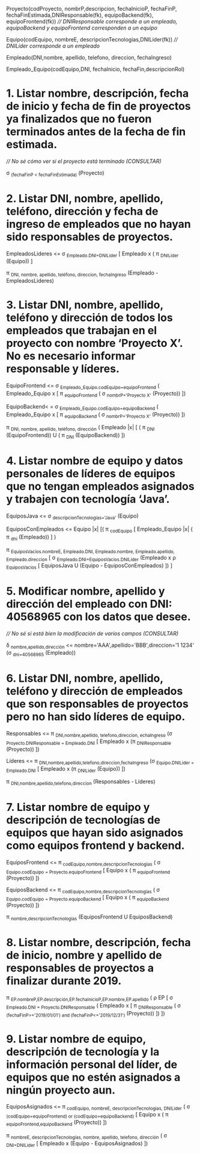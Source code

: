 Proyecto(codProyecto, nombrP,descripcion, fechaInicioP, fechaFinP,
fechaFinEstimada,DNIResponsable(fk), equipoBackend(fk), equipoFrontend(fk)) *// DNIResponsable corresponde a un empleado, equipoBackend y equipoFrontend corresponden a un equipo*

Equipo(codEquipo, nombreE, descripcionTecnologias,DNILider(fk)) *// DNILider corresponde a un empleado*

Empleado(DNI,nombre, apellido, telefono, direccion, fechaIngreso)

Empleado_Equipo(codEquipo,DNI, fechaInicio, fechaFin,descripcionRol)

# 1. Listar nombre, descripción, fecha de inicio y fecha de fin de proyectos ya finalizados que no fueron terminados antes de la fecha de fin estimada.

*// No sé cómo ver si el proyecto está terminado (CONSULTAR)*

σ <sub>(fechaFinP < fechaFinEstimada)</sub> (Proyecto)

# 2. Listar DNI, nombre, apellido, teléfono, dirección y fecha de ingreso de empleados que no hayan sido responsables de proyectos.

EmpleadosLideres <= σ <sub>Empleado.DNI=DNILider</sub> [ Empleado x ( π <sub>DNILider</sub> (Equipo)) ]

π <sub>DNI, nombre, apellido, teléfono, direccion, fechaIngreso</sub> (Empleado - EmpleadosLideres)

# 3. Listar DNI, nombre, apellido, teléfono y dirección de todos los empleados que trabajan en el proyecto con nombre ‘Proyecto X’. No es necesario informar responsable y líderes.

EquipoFrontend <= σ <sub>Empleado_Equipo.codEquipo=equipoFrontend</sub> ( Empleado_Equipo x [ π <sub>equipoFrontend</sub> ( σ <sub>nombrP='Proyecto X'</sub> (Proyecto)) ])

EquipoBackend< = σ <sub>Empleado_Equipo.codEquipo=equipoBackend</sub> ( Empleado_Equipo x [ π <sub>equipoBackend</sub> ( σ <sub>nombrP='Proyecto X'</sub> (Proyecto)) ])

π <sub>DNI, nombre, apellido, teléfono, dirección</sub> ( Empleado |x| [ ( π <sub>DNI</sub> (EquipoFrontend)) U ( π <sub>DNI</sub> (EquipoBackend)) ])

# 4. Listar nombre de equipo y datos personales de líderes de equipos que no tengan empleados asignados y trabajen con tecnología ‘Java’.

EquiposJava <= σ <sub>descripcionTecnologias='Java'</sub> (Equipo)

EquiposConEmpleados <= Equipo |x| [( π <sub>codEquipo</sub> [ Empleado_Equipo |x| ( π <sub>dni</sub> (Empleado)) ] )

π <sub>EquiposVacios.nombreE, Empleado.DNI, Empleado.nombre, Empleado.apellido, Empleado.direccion</sub> [ σ <sub>Empleado.DNI=EquiposVacios.DNILider</sub> (Empleado x ρ <sub>EquiposVacios</sub> [ EquiposJava U (Equipo - EquiposConEmpleados) ]) ]

# 5. Modificar nombre, apellido y dirección del empleado con DNI: 40568965 con los datos que desee.

*// No sé si está bien la modificación de varios campos (CONSULTAR)*

δ <sub>nombre,apellido,dirección</sub> <= nombre='AAA',apellido='BBB',direccion='1 1234' (σ <sub>dni=40568965</sub> (Empleado))

# 6. Listar DNI, nombre, apellido, teléfono y dirección de empleados que son responsables de proyectos pero no han sido líderes de equipo.

Responsables <= π <sub>DNI,nombre,apellido, telefono,direccion, echaIngreso</sub> (σ <sub>Proyecto.DNIResponsable = Empleado.DNI</sub> [ Empleado x (π <sub>DNIResponsable</sub> (Proyecto)) ])

Líderes <= π <sub>DNI,nombre,apellido,telefono,direccion,fechaIngreso</sub> (σ <sub>Equipo.DNILider = Empleado.DNI</sub> [ Empleado x (π <sub>DNILider</sub> (Equipo)) ])

π <sub>DNI,nombre,apellido,telefono,direccion</sub> (Responsables - Líderes)

# 7. Listar nombre de equipo y descripción de tecnologías de equipos que hayan sido asignados como equipos frontend y backend.

EquiposFrontend <= π <sub>codEquipo,nombre,descripcionTecnologías</sub> ( σ <sub>Equipo.codEquipo = Proyecto.equipoFrontend</sub> [ Equipo x ( π <sub>equipoFrontend</sub> (Proyecto)) ])

EquiposBackend <= π <sub>codEquipo,nombre,descripcionTecnologías</sub> ( σ <sub>Equipo.codEquipo = Proyecto.equipoBackend</sub> [ Equipo x ( π <sub>equipoBackend</sub> (Proyecto)) ])

π <sub>nombre,descripcionTecnologías</sub> (EquiposFrontend U EquiposBackend)

# 8. Listar nombre, descripción, fecha de inicio, nombre y apellido de responsables de proyectos a finalizar durante 2019.

π <sub>EP.nombreP,EP.descripción,EP.fechaInicioP,EP.nombre,EP.apellido</sub> ( ρ EP [ σ <sub>Empleado.DNI = Proyecto.DNIResponsable</sub> ( Empleado x [ π <sub>DNIResponsable</sub> ( σ <sub>(fechaFinP>='2019/01/01') and (fechaFinP<='2019/12/31')</sub> (Proyecto)) ]) ])

# 9. Listar nombre de equipo, descripción de tecnología y la información personal del líder, de equipos que no estén asignados a ningún proyecto aun.

EquiposAsignados <= π <sub>codEquipo, nombreE, descripcionTecnologias, DNILider</sub> ( σ <sub>(codEquipo=equipoFrontend) or (codEquipo=equipoBackend)</sub> [ Equipo x ( π <sub>equipoFrontend,equipoBackend</sub> (Proyecto)) ])

π <sub>nombreE, descripcionTecnologías, nombre, apellido, telefono, dirección</sub> ( σ <sub>DNI=DNILider</sub> [ Empleado x (Equipo - EquiposAsignados) ])